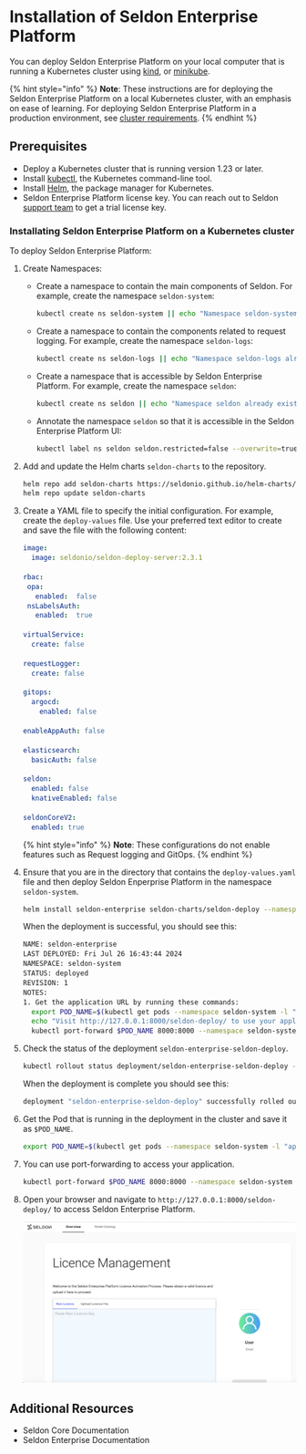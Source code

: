 # Installation of Seldon Enterprise Platform 

You can deploy Seldon Enterprise Platform on your local computer that is running a Kubernetes
cluster using [kind][kind-docs], or [minikube][minikube-docs].
 
{% hint style="info" %}
**Note**: These instructions are for deploying the Seldon Enterprise Platform on a local Kubernetes cluster, with an emphasis on ease of learning. For deploying Seldon Enterprise Platform in a production environment, see [cluster requirements][cluster-requirements].
{% endhint %}  

## Prerequisites

* Deploy a Kubernetes cluster that is running version 1.23 or later.
* Install [kubectl][kubectl-docs], the Kubernetes command-line tool.
* Install [Helm][helm-docs], the package manager for Kubernetes.
* Seldon Enterprise Platform license key. You can reach out to Seldon [support team][contact] to get a trial license key. 

### Installating Seldon Enterprise Platform on a Kubernetes cluster

To deploy Seldon Enterprise Platform:

1. Create Namespaces:
   * Create a namespace to contain the main components of Seldon. For example, create the namespace `seldon-system`:
     ```bash
     kubectl create ns seldon-system || echo "Namespace seldon-system already exists"
     ```

   * Create a namespace to contain the components related to request logging. For example, create the namespace `seldon-logs`:
     ```bash
     kubectl create ns seldon-logs || echo "Namespace seldon-logs already exists"
     ```

   * Create a namespace that is accessible by Seldon Enterprise Platform. For example, create the namespace `seldon`:
     ```bash
     kubectl create ns seldon || echo "Namespace seldon already exists"
     ```

   * Annotate the namespace `seldon` so that it is accessible in the Seldon Enterprise Platform UI:
     ```bash
     kubectl label ns seldon seldon.restricted=false --overwrite=true
     ``` 

1. Add and update the Helm charts `seldon-charts` to the repository.
   ```bash
   helm repo add seldon-charts https://seldonio.github.io/helm-charts/
   helm repo update seldon-charts
   ```

1. Create a YAML file to specify the initial configuration. For example, create the `deploy-values` file. Use your preferred text editor to create and save the file with the following content:
   ```yaml
   image:
     image: seldonio/seldon-deploy-server:2.3.1
   
   rbac:
    opa:
      enabled:  false
    nsLabelsAuth:
      enabled:  true
   
   virtualService:
     create: false
   
   requestLogger:
     create: false
   
   gitops:
     argocd:
       enabled: false
   
   enableAppAuth: false
   
   elasticsearch:
     basicAuth: false
   
   seldon:
     enabled: false
     knativeEnabled: false
   
   seldonCoreV2:
     enabled: true
   ```

    {% hint style="info" %}
    **Note**: These configurations do not enable features such as Request logging and GitOps.
    {% endhint %}  

1. Ensure that you are in the directory that contains the `deploy-values.yaml` file and then deploy Seldon Enperprise Platform in the namespace `seldon-system`.
   ```bash
   helm install seldon-enterprise seldon-charts/seldon-deploy --namespace seldon-system  -f deploy-values.yaml --version 2.3.1
   ```

   When the deployment is successful, you should see this:

   ```bash
   NAME: seldon-enterprise
   LAST DEPLOYED: Fri Jul 26 16:43:44 2024
   NAMESPACE: seldon-system
   STATUS: deployed
   REVISION: 1
   NOTES:
   1. Get the application URL by running these commands:
     export POD_NAME=$(kubectl get pods --namespace seldon-system -l "app.kubernetes.io/name=seldon-deploy,app.kubernetes.io/instance=seldon-enterprise" -o jsonpath="{.items[0].metadata.name}")
     echo "Visit http://127.0.0.1:8000/seldon-deploy/ to use your application"
     kubectl port-forward $POD_NAME 8000:8000 --namespace seldon-system
   ```

 1. Check the status of the deployment `seldon-enterprise-seldon-deploy`.
     ```bash
     kubectl rollout status deployment/seldon-enterprise-seldon-deploy -n seldon-system
    ```

    When the deployment is complete you should see this:
    ```bash
    deployment "seldon-enterprise-seldon-deploy" successfully rolled out
    ```

  1. Get the Pod that is running in the deployment in the cluster and save it as `$POD_NAME`.
     ```bash
     export POD_NAME=$(kubectl get pods --namespace seldon-system -l "app.kubernetes.io/name=seldon-deploy,app.kubernetes.io/instance=seldon-enterprise" -o jsonpath="{.items[0].metadata.name}")
     ```

1. You can use port-forwarding to access your application.
   ```bash
   kubectl port-forward $POD_NAME 8000:8000 --namespace seldon-system
   ```
   
1. Open your browser and navigate to  `http://127.0.0.1:8000/seldon-deploy/` to access Seldon Enterprise Platform.

   ![Seldon Enterprise Platform](sep-welcome-page.png "Seldon Enperprise Platform Welcome Page")

## Additional Resources

* Seldon Core Documentation
* Seldon Enterprise Documentation


[kind-docs]: https://kubernetes.io/docs/tasks/tools/#kind
[minikube-docs]: https://kubernetes.io/docs/tasks/tools/#minikube
[kubectl-docs]: https://kubernetes.io/docs/tasks/tools/#kubectl
[helm-docs]: https://helm.sh/docs/intro/install/
[contact]: https://www.seldon.io/contact
[cluster-requirements]: https://deploy.seldon.io/en/v2.3/contents/getting-started/index.html#cluster-requirements 
